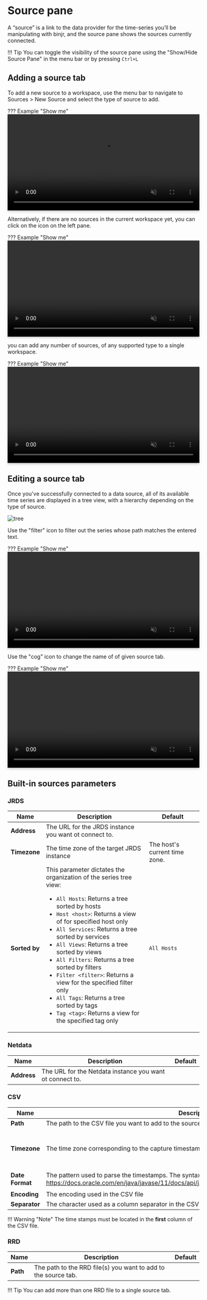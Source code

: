 # Source pane

<style>
    video {
        width: 100%;
        height: auto;
        box-shadow: 0 0 .2rem rgba(0, 0, 0, .1), 0 .2rem .4rem rgba(0, 0, 0, .2);
    }
</style>

A “source” is a link to the data provider for the time-series you’ll be manipulating with binjr, and the source pane 
shows the sources currently connected. 

!!! Tip
    You can toggle the visibility of the source pane using the "Show/Hide Source Pane" in the menu bar or by pressing 
    `Ctrl+L`

## Adding a source tab

To add a new source to a workspace, use the menu bar to navigate to
Sources &gt; New Source and select the type of source to add.

??? Example "Show me"
    <video controls muted src="/assets/videos/add_source_menu.mp4" type="video/mp4"/></video>

Alternatively, if there are no sources in the current workspace yet, you
can click on the icon on the left pane.

??? Example "Show me"
    <video controls  muted src="/assets/videos/add_source_icon.mp4" type="video/mp4"/></video>

you can add any number of sources, of any supported type to a single workspace.

??? Example "Show me"
    <video controls  muted src="/assets/videos/add_many_sources.mp4" type="video/mp4"/></video>


## Editing a source tab

Once you've successfully connected to a data source, all of its available time series are displayed in a tree view, 
with a hierarchy depending on the type of source.

![tree](/assets/images/source_tree_view.png)


Use the "filter" icon to filter out the series whose path matches the entered text.

??? Example "Show me"
    <video controls  muted src="/assets/videos/filter_tree_source.mp4" type="video/mp4"/></video>

Use the "cog" icon to change the name of of given source tab.

??? Example "Show me"
    <video controls  muted src="/assets/videos/rename_source.mp4" type="video/mp4"/></video>
    
    
    
## Built-in sources parameters    

### JRDS 

| Name | Description | Default|
|------|-------------|--------|
|**Address**  |The URL for the JRDS instance you want ot connect to. | |
|**Timezone**  | The time zone of the target JRDS instance| The host's current time zone. |
|**Sorted by**  | This parameter dictates the organization of the series tree view: <ul><li>`All Hosts`: Returns a tree sorted by hosts</li><li>`Host <host>`: Returns a view of for specified host only</li><li>`All Services`: Returns a tree sorted by services</li><li>`All Views`: Returns a tree sorted by views</li><li>`All Filters`: Returns a tree sorted by filters</li><li>`Filter <filter>`: Returns a view for the specified filter only</li><li>`All Tags`: Returns a tree sorted by tags</li><li>`Tag <tag>`: Returns a view for the specified tag only</li></ul>  | `All Hosts` |

### Netdata

| Name | Description | Default|
|------|-------------|--------|
|**Address**  |The URL for the Netdata instance you want ot connect to. | |

### CSV 

| Name | Description | Default|
|------|-------------|--------|
|**Path**  |The path to the CSV file you want to add to the source tab. | |
|**Timezone**  | The time zone corresponding to the capture timestamps in the CSV file. | The host's current time zone. |
|**Date Format**  | The pattern used to parse the timestamps. The syntax is that of Java's DatetimeFormatter: https://docs.oracle.com/en/java/javase/11/docs/api/java.base/java/time/format/DateTimeFormatter.html  |  `yyyy-MM-dd HH:mm:ss`   |
|**Encoding**  |    The encoding used in the CSV file      |  `utf-8`    |
|**Separator**  |  The character used as a column separator in the CSV file. | `,` |

!!! Warning "Note"
    The time stamps must be located in the **first** column of the CSV file. 

### RRD 

| Name | Description | Default|
|------|-------------|--------|
|**Path**  |The path to the RRD file(s) you want to add to the source tab. | |

!!! Tip
    You can add more than one RRD file to a single source tab.
    
    
